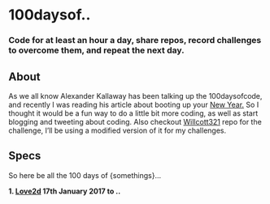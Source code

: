 # 100daysof..

### Code for at least an hour a day, share repos, record challenges to overcome them, and repeat the next day.

## About
As we all know Alexander Kallaway has been talking up the 100daysofcode, and recently I was reading his article about booting up your [New Year.](https://medium.freecodecamp.com/start-2017-with-the-100daysofcode-improved-and-updated-18ce604b237b#.2sm9rwb5l) So I thought it would be a fun way to do a little bit more coding, as well as start blogging and tweeting about coding. Also checkout [Willcott321](https://github.com/Wilcott321/100DaysOfCode) repo for the challenge, I’ll be using a modified version of it for my challenges.

## Specs

So here be all the 100 days of {somethings}...

**1. [Love2d](https://github.com/fergstar/100daysof/tree/master/love) 17th January 2017 to ..**